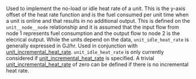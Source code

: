 Used to implement the no-load or idle heat rate of a unit. This is the y-axis offset of the heat rate function and is the fuel consumed per unit time when a unit is online and that results in no additional output. This is defined on the `unit__node__node` relationship and it is assumed that the input flow from node 1 represents fuel consumption and the output flow to node 2 is the elecrical output. While the units depend on the data, `unit_idle_heat_rate` is generally expressed in GJ/hr. Used in conjunction with [unit\_incremental\_heat\_rate](@ref). `unit_idle_heat_rate` is only currently considered if [unit\_incremental\_heat\_rate](@ref) is specified. A trivial [unit\_incremental\_heat\_rate](@ref) of zero can be defined if there is no incremental heat rate.
